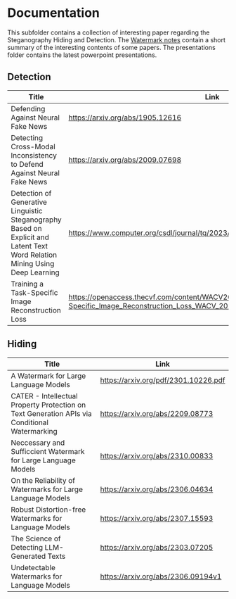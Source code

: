 # Documentation

This subfolder contains a collection of interesting paper regarding the Steganography Hiding and Detection. The [Watermark notes](Watermarks.docx) contain a short summary of the interesting contents of some papers.
The presentations folder contains the latest powerpoint presentations.

## Detection

|Title|Link|
|-----|----|
|Defending Against Neural Fake News|https://arxiv.org/abs/1905.12616|
|Detecting Cross-Modal Inconsistency to Defend Against Neural Fake News|https://arxiv.org/abs/2009.07698|
|Detection of Generative Linguistic Steganography Based on Explicit and Latent Text Word Relation Mining Using Deep Learning|https://www.computer.org/csdl/journal/tq/2023/02/09732641/1BD8Qpr0dy0|
|Training a Task-Specific Image Reconstruction Loss | https://openaccess.thecvf.com/content/WACV2022/papers/Mustafa_Training_a_Task-Specific_Image_Reconstruction_Loss_WACV_2022_paper.pdf|

## Hiding

|Title|Link|
|-----|----|
|A Watermark for Large Language Models|https://arxiv.org/pdf/2301.10226.pdf|
|CATER - Intellectual Property Protection on Text Generation APIs via Conditional Watermarking|https://arxiv.org/abs/2209.08773|
|Neccessary and Sufficcient Watermark for Large Language Models|https://arxiv.org/abs/2310.00833|
|On the Reliability of Watermarks for Large Language Models|https://arxiv.org/abs/2306.04634|
|Robust Distortion-free Watermarks for Language Models|https://arxiv.org/abs/2307.15593|
|The Science of Detecting LLM-Generated Texts|https://arxiv.org/abs/2303.07205|
|Undetectable Watermarks for Language Models|https://arxiv.org/abs/2306.09194v1|